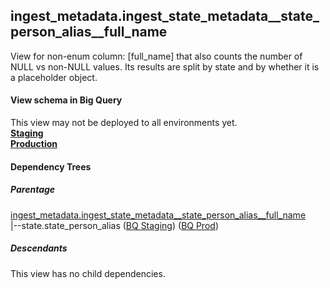 ## ingest_metadata.ingest_state_metadata__state_person_alias__full_name
View for non-enum column: [full_name]
 that also counts the number of NULL vs non-NULL values. Its results are split by state
 and by whether it is a placeholder object.

#### View schema in Big Query
This view may not be deployed to all environments yet.<br/>
[**Staging**](https://console.cloud.google.com/bigquery?pli=1&p=recidiviz-staging&page=table&project=recidiviz-staging&d=ingest_metadata&t=ingest_state_metadata__state_person_alias__full_name)
<br/>
[**Production**](https://console.cloud.google.com/bigquery?pli=1&p=recidiviz-123&page=table&project=recidiviz-123&d=ingest_metadata&t=ingest_state_metadata__state_person_alias__full_name)
<br/>

#### Dependency Trees

##### Parentage
[ingest_metadata.ingest_state_metadata\__state_person_alias\__full_name](../ingest_metadata/ingest_state_metadata__state_person_alias__full_name.md) <br/>
|--state.state_person_alias ([BQ Staging](https://console.cloud.google.com/bigquery?pli=1&p=recidiviz-staging&page=table&project=recidiviz-staging&d=state&t=state_person_alias)) ([BQ Prod](https://console.cloud.google.com/bigquery?pli=1&p=recidiviz-123&page=table&project=recidiviz-123&d=state&t=state_person_alias)) <br/>


##### Descendants
This view has no child dependencies.

